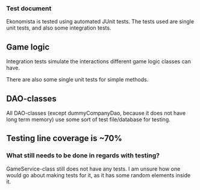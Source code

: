 ### Test document

Ekonomista is tested using automated JUnit tests. The tests used are single unit tests, and also some integration tests.

## Game logic

Integration tests simulate the interactions different game logic classes can have.

There are also some single unit tests for simple methods.

## DAO-classes

All DAO-classes (except dummyCompanyDao, because it does not have long term memory) use some sort of test file/database for testing.

## Testing line coverage is ~70%

### What still needs to be done in regards with testing?

GameService-class still does not have any tests. I am unsure how one would go about making tests for it, as it has some random elements inside it.
